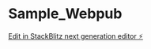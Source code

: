 # Sample_Webpub

[Edit in StackBlitz next generation editor ⚡️](https://stackblitz.com/~/github.com/JimwellC/Sample_Webpub)